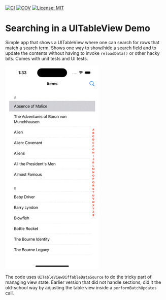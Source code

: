[![CI](https://github.com/bradhowes/swift-uitableview-searching/actions/workflows/CI.yml/badge.svg)](https://github.com/bradhowes/swift-uitableview-searching/actions/workflows/CI.yml)
[![COV](https://img.shields.io/endpoint?url=https://gist.githubusercontent.com/bradhowes/516275ba2dc5960da0d20b0db4f6a58c/raw/swift-uitableview-searching-coverage.json)](https://github.com/bradhowes/swift-uitableview-searching/blob/main/.github/workflows/CI.yml)
[![License: MIT](https://img.shields.io/badge/License-MIT-A31F34.svg)](https://opensource.org/licenses/MIT)

# Searching in a UITableView Demo

Simple app that shows a UITableView where one can search for rows that match a search term. Shows one way to show/hide
a search field and to update the contents without having to invoke `reloadData()` or other hacky bits. Comes with unit 
tests and UI tests.

![](Demo.gif)

The code uses `UITableViewDiffableDataSource` to do the tricky part of managing view state. Earlier version that did
not handle sections, did it the old-school way by adjusting the table view inside a `performBatchUpdates` call.
